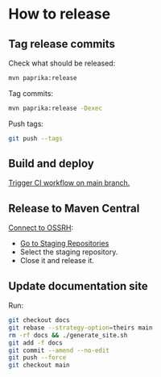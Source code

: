 
# How to release

## Tag release commits

Check what should be released:
```bash
mvn paprika:release
```
Tag commits:
```bash
mvn paprika:release -Dexec
```
Push tags:
```bash
git push --tags
```

## Build and deploy

[Trigger CI workflow on main branch.](https://github.com/atos-digital-id/paprika/actions/workflows/maven.yml)

## Release to Maven Central

[Connect to OSSRH](https://s01.oss.sonatype.org/):

  * [Go to Staging Repositories](https://s01.oss.sonatype.org/#stagingRepositories)
  * Select the staging repository.
  * Close it and release it.

## Update documentation site

Run:
```bash
git checkout docs
git rebase --strategy-option=theirs main
rm -rf docs && ./generate_site.sh
git add -f docs
git commit --amend --no-edit
git push --force
git checkout main
```

